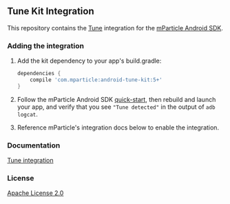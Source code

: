 ## Tune Kit Integration

This repository contains the [Tune](https://www.tune.com) integration for the [mParticle Android SDK](https://github.com/mParticle/mparticle-android-sdk).

### Adding the integration

1. Add the kit dependency to your app's build.gradle:

    ```groovy
    dependencies {
        compile 'com.mparticle:android-tune-kit:5+'
    }
    ```
2. Follow the mParticle Android SDK [quick-start](https://github.com/mParticle/mparticle-android-sdk), then rebuild and launch your app, and verify that you see `"Tune detected"` in the output of `adb logcat`.
3. Reference mParticle's integration docs below to enable the integration.

### Documentation

[Tune integration](http://docs.mparticle.com/?java#tune)

### License

[Apache License 2.0](http://www.apache.org/licenses/LICENSE-2.0)